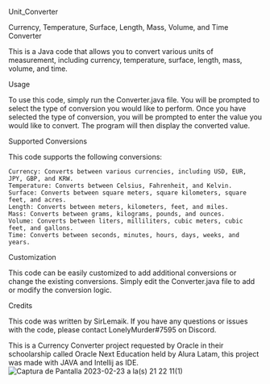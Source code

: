 Unit_Converter

Currency, Temperature, Surface, Length, Mass, Volume, and Time Converter

This is a Java code that allows you to convert various units of measurement, including currency, temperature, surface, length, mass, volume, and time.


Usage

To use this code, simply run the Converter.java file. You will be prompted to select the type of conversion you would like to perform.
Once you have selected the type of conversion, you will be prompted to enter the value you would like to convert. The program will then display the converted value.


Supported Conversions

This code supports the following conversions:

    Currency: Converts between various currencies, including USD, EUR, JPY, GBP, and KRW.
    Temperature: Converts between Celsius, Fahrenheit, and Kelvin.
    Surface: Converts between square meters, square kilometers, square feet, and acres.
    Length: Converts between meters, kilometers, feet, and miles.
    Mass: Converts between grams, kilograms, pounds, and ounces.
    Volume: Converts between liters, milliliters, cubic meters, cubic feet, and gallons.
    Time: Converts between seconds, minutes, hours, days, weeks, and years.


Customization

This code can be easily customized to add additional conversions or change the existing conversions. Simply edit the Converter.java file to add or modify the conversion logic.


Credits

This code was written by SirLemaik. If you have any questions or issues with the code, please contact LonelyMurder#7595 on Discord.

This is a Currency Converter project requested by Oracle in their schoolarship called Oracle Next Education held by Alura Latam, this project was made with JAVA and Intellij as IDE.
![Captura de Pantalla 2023-02-23 a la(s) 21 22 11(1)](https://user-images.githubusercontent.com/115129617/221077460-d55fb04b-1eb9-4a5a-868a-37627361004d.png)
